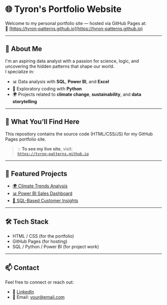 # 🌐 Tyron's Portfolio Website

Welcome to my personal portfolio site — hosted via GitHub Pages at:  
🔗 [https://tyron-patterns.github.io](https://tyron-patterns.github.io)

---

## 👋 About Me

I'm an aspiring data analyst with a passion for science, logic, and uncovering the hidden patterns that shape our world.  
I specialize in:

- 📊 Data analysis with **SQL**, **Power BI**, and **Excel**
- 🐍 Exploratory coding with **Python**
- 🌍 Projects related to **climate change**, **sustainability**, and **data storytelling**

---

## 📁 What You’ll Find Here

This repository contains the source code (HTML/CSS/JS) for my GitHub Pages portfolio site.

> 💡 **To see my live site**, visit:  
> [`https://tyron-patterns.github.io`](https://tyron-patterns.github.io)

---

## 🔗 Featured Projects

- [🌍 Climate Trends Analysis](https://github.com/tyron-patterns/climate-trends-analysis)  
- [📊 Power BI Sales Dashboard](https://github.com/tyron-patterns/powerbi-sales-dashboard)  
- [🧠 SQL-Based Customer Insights](https://github.com/tyron-patterns/sql-customer-insights)

---

## 🛠️ Tech Stack

- HTML / CSS (for the portfolio)
- GitHub Pages (for hosting)
- SQL / Python / Power BI (for project work)

---

## 📫 Contact

Feel free to connect or reach out:

- 💼 [LinkedIn](https://linkedin.com/in/your-link)
- 📧 Email: your@email.com
